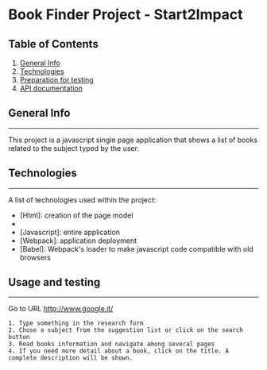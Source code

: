 # Book Finder Project - Start2Impact
## Table of Contents
1. [General Info](#general-info)
2. [Technologies](#technologies)
3. [Preparation for testing](#installation)
4. [API documentation](#collaboration)
## General Info
***
This project is a javascript single page application that shows a list of books related to the subject typed by the user.
## Technologies
***
A list of technologies used within the project:
* [Html]: creation of the page model
* [SASS,CSS]: styling
* [Javascript]: entire application
* [Webpack]: application deployment
* [Babel]: Webpack's loader to make javascript code compatible with old browsers

## Usage and testing
***
Go to URL http://www.google.it/
```
1. Type something in the research form
2. Chose a subject from the suggestion list or click on the search button
3. Read books information and navigate among several pages
4. If you need more detail about a book, click on the title. A complete description will be shown.
```